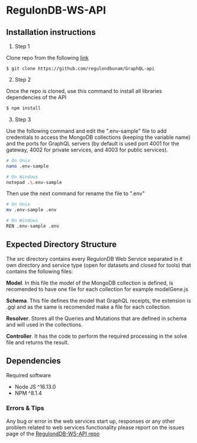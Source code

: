 # RegulonDB-WS-API

## Installation instructions

1. Step 1

Clone repo from the following [link](https://github.com/regulondbunam/GraphQL-api)

```shell
$ git clone https://github.com/regulondbunam/GraphQL-api
```

2. Step 2

Once the repo is cloned, use this command to install all libraries dependencies of the API

```bash
$ npm install
```

3. Step 3

Use the following command and edit the ".env-sample" file to add credentials to access the MongoDB collections (keeping the variable name) and the ports for GraphQL servers (by default is used port 4001 for the gateway, 4002 for private services, and 4003 for public services).

```bash
# On Unix
nano .env-sample

# On Windows
notepad .\.env-sample
```

Then use the next command for rename the file to ".env"

```bash
# On Unix
mv .env-sample .env

# On Windows
REN .env-sample .env
```


## Expected Directory Structure 

The src directory contains every RegulonDB Web Service separated in it own directory and service type (open for datasets and closed for tools) that contains the following files: 

**Model**. In this file the model of the MongoDB collection is defined, is recomended to have one file for each collection for example modelGene.js

**Schema**. This file defines the model that GraphQL receipts, the extension is .gql and as the same is recomended make a file for each collection.

**Resolver**. Stores all the Queries and Mutations that are defined in schema and will used in the collections.

**Controller**. It has the code to perform the required processing in the solve file and returns the result.


## Dependencies

Required software

- Node JS ^16.13.0
- NPM ^8.1.4


### Errors & Tips
Any bug or error in the web services start up, responses or any other problem related to web services functionality please report on the issues page of the [RegulondDB-WS-API repo](https://github.com/regulondbunam/GraphQL-api/issues)
